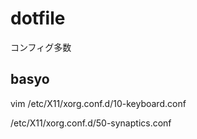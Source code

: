 # dotfile
コンフィグ多数


## basyo
 vim /etc/X11/xorg.conf.d/10-keyboard.conf
 
 
 /etc/X11/xorg.conf.d/50-synaptics.conf
